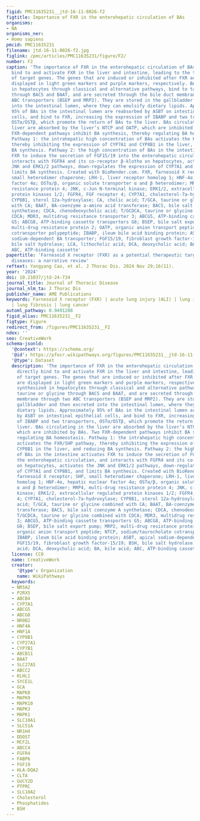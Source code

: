 ```yaml
---
figid: PMC11635231__jtd-16-11-8026-f2
figtitle: Importance of FXR in the enterohepatic circulation of BAs
organisms:
- NA
organisms_ner:
- Homo sapiens
pmcid: PMC11635231
filename: jtd-16-11-8026-f2.jpg
figlink: /pmc/articles/PMC11635231/figure/F2/
number: F2
caption: 'The importance of FXR in the enterohepatic circulation of BAs. BAs directly
  bind to and activate FXR in the liver and intestine, leading to the transcription
  of target genes. The genes that are induced or inhibited after FXR activation are
  displayed in light green markers and purple markers, respectively. BAs are synthesized
  in hepatocytes through classical and alternative pathways, bind to taurine or glycine
  through BACS and BAAT, and are secreted through the bile duct membrane through two
  ABC transporters (BSEP and MRP2). They are stored in the gallbladder and then excreted
  into the intestinal lumen, where they can emulsify dietary lipids. Approximately
  95% of BAs in the intestinal lumen are reabsorbed by ASBT on intestinal epithelial
  cells, and bind to FXR, increasing the expression of IBABP and two transporters,
  OSTα/OSTβ, which promote the return of BAs to the liver. BAs circulating in the
  liver are absorbed by the liver’s NTCP and OATP, which are inhibited by BAs. Two
  FXR-dependent pathways inhibit BA synthesis, thereby regulating BA homeostasis.
  Pathway 1: the intrahepatic high concentration of BAs activates the FXR/SHP pathway,
  thereby inhibiting the expression of CYP7A1 and CYP8B1 in the liver, and reducing
  BA synthesis. Pathway 2: the high concentration of BAs in the intestine activates
  FXR to induce the secretion of FGF15/19 into the enterohepatic circulation, and
  interacts with FGFR4 and its co-receptor β-klotho on hepatocytes, activates the
  JNK and ERK1/2 pathways, down-regulates the expression of CYP7A1 and CYP8B1, and
  limits BA synthesis. Created with BioRender.com. FXR, farnesoid X receptor; SHP,
  small heterodimer chaperone; LRH-1, liver receptor homolog 1; HNF-4α, hepatic nuclear
  factor 4α; OSTα/β, organic solute transporter α and β heterodimer; MRP4, multi-drug
  resistance protein 4; JNK, c-Jun N-terminal kinase; ERK1/2, extracellular regulated
  protein kinases 1/2; FGFR4, FGF receptor 4; CYP7A1, cholesterol-7a-hydroxylase;
  CYP8B1, sterol 12a-hydroxylase; CA, cholic acid; T/GCA, taurine or glycine combined
  with CA; BAAT, BA-coenzyme a-amino acid transferase; BACS, bile salt coenzyme A
  synthetase; CDCA, chenodeoxycholic acid; T/GCDCA, taurine or glycine combined with
  CDCA; MDR3, multidrug resistance transporter 3; ABCG5, ATP-binding cassette transporters
  G5; ABCG8, ATP-binding cassette transporters G8; BSEP, bile salt export pump; MRP2,
  multi-drug resistance protein 2; OATP, organic anion transport peptide; NTCP, sodium/taurocholate
  cotransporter polypeptide; IBABP, ileum bile acid binding protein; ASBT, apical
  sodium-dependent BA transporter; FGF15/19, fibroblast growth factor-15/19; BSH,
  bile salt hydrolase; LCA, lithocholic acid; DCA, deoxycholic acid; BA, bile acid;
  ABC, ATP-binding cassette'
papertitle: 'Farnesoid X receptor (FXR) as a potential therapeutic target for lung
  diseases: a narrative review'
reftext: Yangyang Cao, et al. J Thorac Dis. 2024 Nov 29;16(11).
year: '2024'
doi: 10.21037/jtd-24-734
journal_title: Journal of Thoracic Disease
journal_nlm_ta: J Thorac Dis
publisher_name: AME Publications
keywords: Farnesoid X receptor (FXR) | acute lung injury (ALI) | lung ischemia-reperfusion
  | lung fibrosis | lung cancer
automl_pathway: 0.9491288
figid_alias: PMC11635231__F2
figtype: Figure
redirect_from: /figures/PMC11635231__F2
ndex: ''
seo: CreativeWork
schema-jsonld:
  '@context': https://schema.org/
  '@id': https://pfocr.wikipathways.org/figures/PMC11635231__jtd-16-11-8026-f2.html
  '@type': Dataset
  description: 'The importance of FXR in the enterohepatic circulation of BAs. BAs
    directly bind to and activate FXR in the liver and intestine, leading to the transcription
    of target genes. The genes that are induced or inhibited after FXR activation
    are displayed in light green markers and purple markers, respectively. BAs are
    synthesized in hepatocytes through classical and alternative pathways, bind to
    taurine or glycine through BACS and BAAT, and are secreted through the bile duct
    membrane through two ABC transporters (BSEP and MRP2). They are stored in the
    gallbladder and then excreted into the intestinal lumen, where they can emulsify
    dietary lipids. Approximately 95% of BAs in the intestinal lumen are reabsorbed
    by ASBT on intestinal epithelial cells, and bind to FXR, increasing the expression
    of IBABP and two transporters, OSTα/OSTβ, which promote the return of BAs to the
    liver. BAs circulating in the liver are absorbed by the liver’s NTCP and OATP,
    which are inhibited by BAs. Two FXR-dependent pathways inhibit BA synthesis, thereby
    regulating BA homeostasis. Pathway 1: the intrahepatic high concentration of BAs
    activates the FXR/SHP pathway, thereby inhibiting the expression of CYP7A1 and
    CYP8B1 in the liver, and reducing BA synthesis. Pathway 2: the high concentration
    of BAs in the intestine activates FXR to induce the secretion of FGF15/19 into
    the enterohepatic circulation, and interacts with FGFR4 and its co-receptor β-klotho
    on hepatocytes, activates the JNK and ERK1/2 pathways, down-regulates the expression
    of CYP7A1 and CYP8B1, and limits BA synthesis. Created with BioRender.com. FXR,
    farnesoid X receptor; SHP, small heterodimer chaperone; LRH-1, liver receptor
    homolog 1; HNF-4α, hepatic nuclear factor 4α; OSTα/β, organic solute transporter
    α and β heterodimer; MRP4, multi-drug resistance protein 4; JNK, c-Jun N-terminal
    kinase; ERK1/2, extracellular regulated protein kinases 1/2; FGFR4, FGF receptor
    4; CYP7A1, cholesterol-7a-hydroxylase; CYP8B1, sterol 12a-hydroxylase; CA, cholic
    acid; T/GCA, taurine or glycine combined with CA; BAAT, BA-coenzyme a-amino acid
    transferase; BACS, bile salt coenzyme A synthetase; CDCA, chenodeoxycholic acid;
    T/GCDCA, taurine or glycine combined with CDCA; MDR3, multidrug resistance transporter
    3; ABCG5, ATP-binding cassette transporters G5; ABCG8, ATP-binding cassette transporters
    G8; BSEP, bile salt export pump; MRP2, multi-drug resistance protein 2; OATP,
    organic anion transport peptide; NTCP, sodium/taurocholate cotransporter polypeptide;
    IBABP, ileum bile acid binding protein; ASBT, apical sodium-dependent BA transporter;
    FGF15/19, fibroblast growth factor-15/19; BSH, bile salt hydrolase; LCA, lithocholic
    acid; DCA, deoxycholic acid; BA, bile acid; ABC, ATP-binding cassette'
  license: CC0
  name: CreativeWork
  creator:
    '@type': Organization
    name: WikiPathways
  keywords:
  - NR5A2
  - P2RX5
  - ABCB4
  - CYP7A1
  - ABCG5
  - ABCG8
  - NR0B2
  - HNF4A
  - HNF1A
  - CYP8B1
  - CYP27A1
  - CYP7B1
  - ABCB11
  - BAAT
  - SLC27A5
  - ABCC2
  - KLHL1
  - SYCE1L
  - GCA
  - MAPK8
  - MAPK9
  - MAPK10
  - MAPK3
  - MAPK1
  - SLC10A1
  - SLC51A
  - NR1H4
  - DDOST
  - MCF2L
  - ABCC4
  - FGFR4
  - FABP6
  - FGF19
  - HLA-DQA2
  - CLTA
  - GUCY2D
  - PTPRC
  - SLC10A2
  - Cholesterol
  - Phosphatides
  - BSH
---
```

